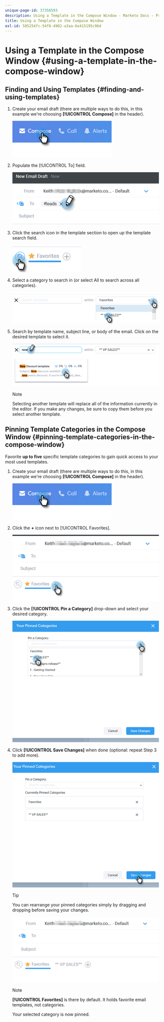 ```yaml
---
unique-page-id: 37356593
description: Using a Template in the Compose Window - Marketo Docs - Product Documentation
title: Using a Template in the Compose Window
exl-id: 585254fc-54f6-4902-a3aa-6e415195c96d
---
```

# Using a Template in the Compose Window {#using-a-template-in-the-compose-window}

## Finding and Using Templates {#finding-and-using-templates}

1. Create your email draft (there are multiple ways to do this, in this example we're choosing **[!UICONTROL Compose]** in the header).

   ![](assets/one-6.png)

1. Populate the [!UICONTROL To] field.

   ![](assets/searching-two.png)

1. Click the search icon in the template section to open up the template search field.

   ![](assets/searching-three.png)

1. Select a category to search in (or select All to search across all categories).

   ![](assets/searching-four.png)

1. Search by template name, subject line, or body of the email. Click on the desired template to select it.

   ![](assets/searching-five.png)

   >[!NOTE]
   >
   >Selecting another template will replace all of the information currently in the editor. If you make any changes, be sure to copy them before you select another template.

## Pinning Template Categories in the Compose Window {#pinning-template-categories-in-the-compose-window}

Favorite **up to five** specific template categories to gain quick access to your most used templates.

1. Create your email draft (there are multiple ways to do this, in this example we're choosing **[!UICONTROL Compose]** in the header).

   ![](assets/one-6.png)

1. Click the **+** icon next to [!UICONTROL Favorites].

   ![](assets/pinning-two.png)

1. Click the **[!UICONTROL Pin a Category]** drop-down and select your desired category.

   ![](assets/pinning-three.png)

1. Click **[!UICONTROL Save Changes]** when done (optional: repeat Step 3 to add more).

   ![](assets/pinning-four.png)

   >[!TIP]
   >
   >You can rearrange your pinned categories simply by dragging and dropping before saving your changes.

   ![](assets/pinning-five.png)

   >[!NOTE]
   >
   >**[!UICONTROL Favorites]** is there by default. It holds favorite email templates, not categories.

   Your selected category is now pinned.
